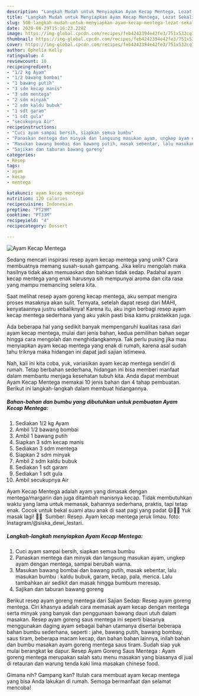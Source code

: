 ```yaml
---
description: "Langkah Mudah untuk Menyiapkan Ayam Kecap Mentega, Lezat Sekali"
title: "Langkah Mudah untuk Menyiapkan Ayam Kecap Mentega, Lezat Sekali"
slug: 500-langkah-mudah-untuk-menyiapkan-ayam-kecap-mentega-lezat-sekali
date: 2020-08-29T15:16:23.228Z
image: https://img-global.cpcdn.com/recipes/feb4242394e42fe3/751x532cq70/ayam-kecap-mentega-foto-resep-utama.jpg
thumbnail: https://img-global.cpcdn.com/recipes/feb4242394e42fe3/751x532cq70/ayam-kecap-mentega-foto-resep-utama.jpg
cover: https://img-global.cpcdn.com/recipes/feb4242394e42fe3/751x532cq70/ayam-kecap-mentega-foto-resep-utama.jpg
author: Ophelia Kelly
ratingvalue: 4
reviewcount: 10
recipeingredient:
- "1/2 kg Ayam"
- "1/2 bawang bombai"
- "1 bawang putih"
- "3 sdm kecap manis"
- "3 sdm mentega"
- "2 sdm minyak"
- "2 sdm kaldu bubuk"
- "1 sdt garam"
- "1 sdt gula"
- "secukupnya Air"
recipeinstructions:
- "Cuci ayam sampai bersih, siapkan semua bumbu"
- "Panaskan mentega dan minyak dan langsung masukan ayam, ungkep ayam dengan mentega, sampai berubah warna."
- "Masukan bawang bombai dan bawang putih, masak sebentar, lalu masukan bumbu : kaldu bubuk, garam, kecap, pala, merica. Lalu tambahkan air sedikit dan masak hingga bumbum meresap."
- "Sajikan dan taburan bawang goreng"
categories:
- Resep
tags:
- ayam
- kecap
- mentega

katakunci: ayam kecap mentega 
nutrition: 120 calories
recipecuisine: Indonesian
preptime: "PT29M"
cooktime: "PT33M"
recipeyield: "4"
recipecategory: Dessert

---
```



![Ayam Kecap Mentega](https://img-global.cpcdn.com/recipes/feb4242394e42fe3/751x532cq70/ayam-kecap-mentega-foto-resep-utama.jpg)

Sedang mencari inspirasi resep ayam kecap mentega yang unik? Cara membuatnya memang susah-susah gampang. Jika keliru mengolah maka hasilnya tidak akan memuaskan dan bahkan tidak sedap. Padahal ayam kecap mentega yang enak harusnya sih mempunyai aroma dan cita rasa yang mampu memancing selera kita.

Saat melihat resep ayam goreng kecap mentega, aku sempat mengira proses masaknya akan sulit. Ternyata, setelah dapat resep dari MAHI, kenyataannya justru sebaliknya! Karena itu, aku ingin berbagi resep ayam kecap mentega sederhana yang aku yakin pasti bisa kamu praktekkan juga.

Ada beberapa hal yang sedikit banyak mempengaruhi kualitas rasa dari ayam kecap mentega, mulai dari jenis bahan, kedua pemilihan bahan segar hingga cara mengolah dan menghidangkannya. Tak perlu pusing jika mau menyiapkan ayam kecap mentega yang enak di rumah, karena asal sudah tahu triknya maka hidangan ini dapat jadi sajian istimewa.


Nah, kali ini kita coba, yuk, variasikan ayam kecap mentega sendiri di rumah. Tetap berbahan sederhana, hidangan ini bisa memberi manfaat dalam membantu menjaga kesehatan tubuh kita. Anda dapat membuat Ayam Kecap Mentega memakai 10 jenis bahan dan 4 tahap pembuatan. Berikut ini langkah-langkah dalam membuat hidangannya.

<!--inarticleads1-->

##### Bahan-bahan dan bumbu yang dibutuhkan untuk pembuatan Ayam Kecap Mentega:

1. Sediakan 1/2 kg Ayam
1. Ambil 1/2 bawang bombai
1. Ambil 1 bawang putih
1. Siapkan 3 sdm kecap manis
1. Sediakan 3 sdm mentega
1. Siapkan 2 sdm minyak
1. Ambil 2 sdm kaldu bubuk
1. Sediakan 1 sdt garam
1. Sediakan 1 sdt gula
1. Ambil secukupnya Air


Ayam Kecap Mentega adalah ayam yang dimasak dengan mentega/margarin dan juga ditambah manisnya kecap. Tidak membutuhkan waktu yang lama untuk memasak, bahannya sederhana, praktis, tapi tetap enak. Cocok untuk bekal suami atau anak di saat pagi yang padat 😃👍🏻 Yuk masak lagi! 👩‍🍳 ️ Sumber: Resep. Ayam kecap mentega jeruk limau. foto: Instagram/@siska_dewi_lestari. 

<!--inarticleads2-->

##### Langkah-langkah menyiapkan Ayam Kecap Mentega:

1. Cuci ayam sampai bersih, siapkan semua bumbu
1. Panaskan mentega dan minyak dan langsung masukan ayam, ungkep ayam dengan mentega, sampai berubah warna.
1. Masukan bawang bombai dan bawang putih, masak sebentar, lalu masukan bumbu : kaldu bubuk, garam, kecap, pala, merica. Lalu tambahkan air sedikit dan masak hingga bumbum meresap.
1. Sajikan dan taburan bawang goreng


Berikut resep ayam goreng mentega dari Sajian Sedap: Resep ayam goreng mentega. Ciri khasnya adalah cara memasak ayam kecap dengan mentega serta minyak yang banyak dan penggunaan bawang daun utuh dalam masakan. Resep ayam goreng saus mentega ini seperti biasanya menggunakan daging ayam sebagai bahan utamanya disertai beberapa bahan bumbu sederhana, seperti : jahe, bawang putih, bawang bombay, saus tiram, beberapa macam kecap, dan bahan bahan lainnya, inilah bahan dan bumbu masakan ayam goreng mentega saus tiram. Sudah siap yuk mulai berangkat ke dapur. Resep Ayam Goreng Saus Mentega : Ayam goreng mentega merupakan salah satu menu masakan yang biasanya di jual di retauran dan warung tenda kaki lima masakan chinese food. 

Gimana nih? Gampang kan? Itulah cara membuat ayam kecap mentega yang bisa Anda lakukan di rumah. Semoga bermanfaat dan selamat mencoba!
